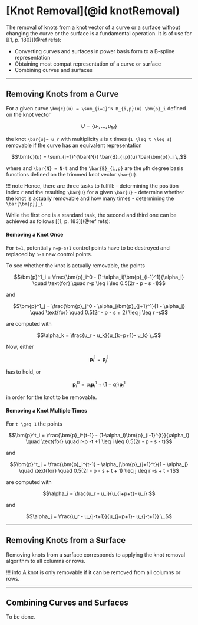
# [Knot Removal](@id knotRemoval)

The removal of knots from a knot vector of a curve or a surface without changing the curve or the surface is a fundamental operation.
It is of use for [[1, p. 180]](@ref refs):
 - Converting curves and surfaces in power basis form to a B-spline representation
 - Obtaining most compat representation of a curve or surface
 - Combining curves and surfaces

---
## Removing Knots from a Curve

For a given curve ``\bm{c}(u) = \sum_{i=1}^N B_{i,p}(u) \bm{p}_i`` defined on the knot vector
```math
U = \{u_1, \dots, u_M\}
```
the knot ``\bar{u}= u_r`` with multiplicity ``s`` is ``t`` times (``1 \leq t \leq s``) removable if the curve has an equivalent representation
```math
\bm{c}(u) = \sum_{i=1}^{\bar{N}} \bar{B}_{i,p}(u) \bar{\bm{p}}_i \,,
```
where and ``\bar{N} = N-t`` and the ``\bar{B}_{i,p}`` are the ``p``th degree basis functions defined on the trimmed knot vector ``\bar{U}``.

!!! note
    Hence, there are three tasks to fulfill:
    - determining the position index ``r`` and the resulting ``\bar{U}`` for a given ``\bar{u}``
    - determine whether the knot is actually removable and how many times
    - determining the ``\bar{\bm{p}}_i``

While the first one is a standard task, the second and third one can be achieved as follows [[1, p. 183]](@ref refs):


#### Removing a Knot Once

For ``t=1``, potentially ``n=p-s+1`` control points have to be destroyed and replaced by ``n-1`` new control points.

To see whether the knot is actually removable, the points 
```math
\bm{p}^1_i = \frac{\bm{p}_i^0 - (1-\alpha_i)\bm{p}_{i-1}^1}{\alpha_i} \quad \text{for} \quad r-p \leq i \leq 0.5(2r - p - s -1)
```
and
```math
\bm{p}^1_j = \frac{\bm{p}_j^0 - \alpha_j\bm{p}_{j+1}^1}{1 - \alpha_j} \quad \text{for} \quad 0.5(2r - p - s + 2) \leq j \leq r -s
```
are computed with 
```math
\alpha_k = \frac{u_r - u_k}{u_{k+p+1}- u_k} \,.
```
Now, either 
```math
\bm{p}_i^1 = \bm{p}_j^1
```
has to hold, or
```math
\bm{p}_i^0 = \alpha_i \bm{p}_i^1 + (1 - \alpha_i) \bm{p}_j^1
```
in order for the knot to be removable. 


#### Removing a Knot Multiple Times

For ``t \geq 1`` the points 
```math
\bm{p}^t_i = \frac{\bm{p}_i^{t-1} - (1-\alpha_i)\bm{p}_{i-1}^{t}}{\alpha_i} \quad \text{for} \quad r-p -t +1 \leq i \leq 0.5(2r - p - s - t)
```
and
```math
\bm{p}^t_j = \frac{\bm{p}_j^{t-1} - \alpha_j\bm{p}_{j+1}^t}{1 - \alpha_j} \quad \text{for} \quad 0.5(2r - p - s + t + 1) \leq j \leq r -s + t - 1
```
are computed with 
```math
\alpha_i = \frac{u_r - u_i}{u_{i+p+t}- u_i} 
```
and
```math
\alpha_j = \frac{u_r - u_{j-t+1}}{u_{j+p+1}- u_{j-t+1}} \,.
```


---
## Removing Knots from a Surface

Removing knots from a surface corresponds to applying the knot removal algorithm to all columns or rows.

!!! info
    A knot is only removable if it can be removed from all columns or rows.


---
## Combining Curves and Surfaces

To be done.
